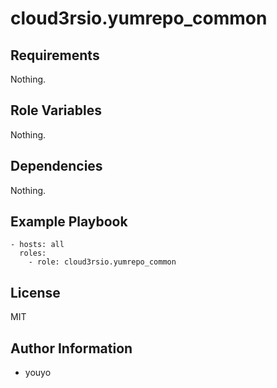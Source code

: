# cloud3rsio.yumrepo_common

Requirements
------------

Nothing.

Role Variables
--------------

Nothing.

Dependencies
------------

Nothing.

Example Playbook
----------------

```
- hosts: all
  roles:
    - role: cloud3rsio.yumrepo_common
```

License
-------

MIT

Author Information
------------------

- youyo

